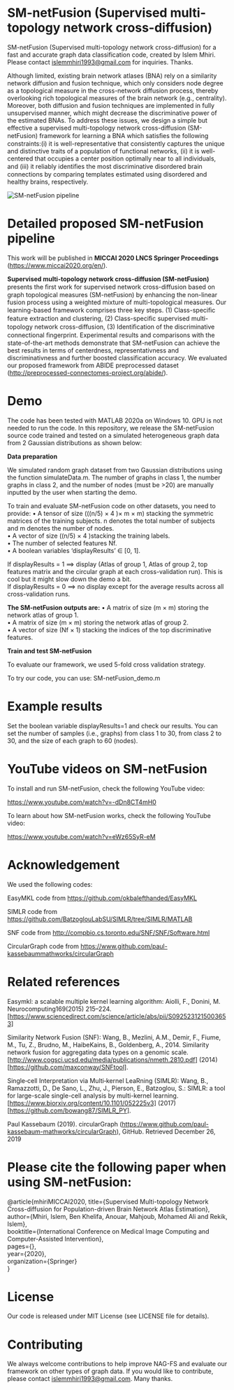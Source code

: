 # SM-netFusion (Supervised multi-topology network cross-diffusion) 

SM-netFusion (Supervised multi-topology network cross-diffusion) for a fast and accurate graph data classification code, created by Islem Mhiri. Please contact islemmhiri1993@gmail.com for inquiries. Thanks.

Although limited, existing brain network atlases (BNA) rely on a similarity network diffusion and fusion technique, which only considers node degree as a topological measure in the cross-network diffusion process, thereby overlooking rich topological measures of the brain network (e.g., centrality). Moreover, both diffusion and fusion techniques are implemented in fully unsupervised manner, which might decrease the discriminative power of the estimated BNAs. To address these issues, we design a simple but effective  a supervised multi-topology network cross-diffusion (SM-netFusion) framework for learning a BNA which satisﬁes the following constraints:(i) it is well-representative that consistently captures the unique and distinctive traits of a population of functional networks, (ii) it is well-centered that occupies a center position optimally near to all individuals, and (iii) it reliably identiﬁes the most discriminative disordered brain connections by comparing templates estimated using disordered and healthy brains, respectively.


![SM-netFusion pipeline](https://github.com/basiralab/SM-netFusion/blob/master/Fig1.png)

# Detailed proposed SM-netFusion pipeline

This work will be published in **MICCAI 2020 LNCS Springer Proceedings** (https://www.miccai2020.org/en/).

**Supervised multi-topology network cross-diffusion (SM-netFusion)** presents the ﬁrst work for supervised network cross-diffusion based on graph topological measures (SM-netFusion) by enhancing the non-linear fusion process using a weighted mixture of multi-topological measures.  Our learning-based framework comprises three key steps. (1) Class-speciﬁc feature extraction and clustering, (2) Class-speciﬁc supervised multi-topology network cross-diffusion, (3) Identiﬁcation of the discriminative connectional ﬁngerprint. Experimental results and comparisons with the state-of-the-art methods demonstrate that SM-netFusion can achieve the best results in terms of centerdness, representativness and discriminativness and further boosted classification accuracy. We evaluated our proposed framework from ABIDE preprocessed dataset (http://preprocessed-connectomes-project.org/abide/).


# Demo
The code has been tested with MATLAB 2020a on Windows 10. GPU is not needed to run the code.
In this repository, we release the SM-netFusion source code trained and tested on a simulated heterogeneous graph data from 2 Gaussian distributions as shown below:

**Data preparation**

We simulated random graph dataset from two Gaussian distributions using the function simulateData.m. The number of graphs in class 1, the number graphs in class 2, and the number of nodes (must be >20) are manually inputted by the user when starting the demo.

To train and evaluate SM-netFusion code on other datasets, you need to provide:
• A tensor of size (((n/5) × 4 )× m × m) stacking the symmetric matrices of the training subjects. n denotes the total number of subjects and m denotes the number of nodes.<br/>
• A vector of size ((n/5) × 4 )stacking the training labels.<br/>
• The number of selected features Nf.<br/>
• A boolean variables ‘displayResults’ ∈ [0, 1].<br/>

If displayResults = 1 ==> display (Atlas of group 1, Atlas of group 2, top features matrix and the circular graph at each cross-validation run). This is cool but it might slow down the demo a bit. <br/>
If displayResults = 0 ==> no display except for the average results across all cross-validation runs.

**The SM-netFusion outputs are:**
• A matrix of size (m × m) storing the network atlas of group 1.<br/>
• A matrix of size (m × m) storing the network atlas of group 2.<br/>
• A vector of size (Nf × 1) stacking the indices of the top discriminative features.<br/>

**Train and test SM-netFusion**

To evaluate our framework, we used 5-fold cross validation strategy.

To try our code, you can use: SM-netFusion_demo.m

# Example results

Set the boolean variable displayResults=1 and check our results. You can set the number of samples (i.e., graphs) from class 1 to 30, from class 2 to 30, and the size of each graph to 60 (nodes).


# YouTube videos on SM-netFusion

To install and run SM-netFusion, check the following YouTube video:

https://www.youtube.com/watch?v=-dDn8CT4mH0

To learn about how SM-netFusion works, check the following YouTube video:

https://www.youtube.com/watch?v=eWz65SyR-eM

# Acknowledgement

We used the following codes:

EasyMKL code from https://github.com/okbalefthanded/EasyMKL 

SIMLR code from https://github.com/BatzoglouLabSU/SIMLR/tree/SIMLR/MATLAB

SNF code from http://compbio.cs.toronto.edu/SNF/SNF/Software.html

CircularGraph code from https://www.github.com/paul-kassebaummathworks/circularGraph



# Related references

Easymkl: a scalable multiple kernel learning algorithm: Aiolli, F., Donini, M. Neurocomputing169(2015) 215–224. [https://www.sciencedirect.com/science/article/abs/pii/S0925231215003653]

Similarity Network Fusion (SNF): Wang, B., Mezlini, A.M., Demir, F., Fiume, M., Tu, Z., Brudno, M., HaibeKains, B., Goldenberg, A., 2014. Similarity network fusion for aggregating data types on a genomic scale. [http://www.cogsci.ucsd.edu/media/publications/nmeth.2810.pdf] (2014) [https://github.com/maxconway/SNFtool].

Single‐cell Interpretation via Multi‐kernel LeaRning (SIMLR): Wang, B., Ramazzotti, D., De Sano, L., Zhu, J., Pierson, E., Batzoglou, S.: SIMLR: a tool for large-scale single-cell analysis by multi-kernel learning. [https://www.biorxiv.org/content/10.1101/052225v3] (2017) [https://github.com/bowang87/SIMLR_PY].

Paul Kassebaum (2019). circularGraph (https://www.github.com/paul-kassebaum-mathworks/circularGraph), GitHub. Retrieved December 26, 2019

# Please cite the following paper when using SM-netFusion:

@article{mhiriMICCAI2020,
  title={Supervised Multi-topology Network Cross-diffusion for Population-driven Brain Network Atlas Estimation},<br/>
  author={Mhiri, Islem, Ben Khelifa, Anouar, Mahjoub, Mohamed Ali and Rekik, Islem},<br/>
  booktitle={International Conference on Medical Image Computing and Computer-Assisted Intervention},<br/>
  pages={},<br/>
  year={2020},<br/>
  organization={Springer}<br/>
}<br/>

# License
Our code is released under MIT License (see LICENSE file for details).

# Contributing
We always welcome contributions to help improve NAG-FS and evaluate our framework on other types of graph data. If you would like to contribute, please contact islemmhiri1993@gmail.com. Many thanks.

